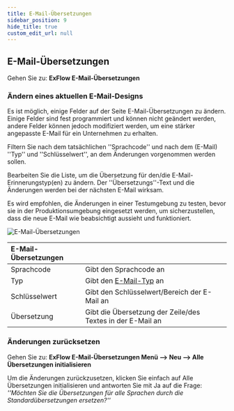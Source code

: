 ```yaml
---
title: E-Mail-Übersetzungen
sidebar_position: 9
hide_title: true
custom_edit_url: null
---
```

## E-Mail-Übersetzungen
Gehen Sie zu: **ExFlow E-Mail-Übersetzungen**

### Ändern eines aktuellen E-Mail-Designs

Es ist möglich, einige Felder auf der Seite E-Mail-Übersetzungen zu ändern. Einige Felder sind fest programmiert und können nicht geändert werden, andere Felder können jedoch modifiziert werden, um eine stärker angepasste E-Mail für ein Unternehmen zu erhalten.

Filtern Sie nach dem tatsächlichen ''Sprachcode'' und nach dem (E-Mail) ''Typ'' und ''Schlüsselwert'', an dem Änderungen vorgenommen werden sollen. 

Bearbeiten Sie die Liste, um die Übersetzung für den/die E-Mail-Erinnerungstyp(en) zu ändern. Der ''Übersetzungs''-Text und die Änderungen werden bei der nächsten E-Mail wirksam.

Es wird empfohlen, die Änderungen in einer Testumgebung zu testen, bevor sie in der Produktionsumgebung eingesetzt werden, um sicherzustellen, dass die neue E-Mail wie beabsichtigt aussieht und funktioniert. 

![E-Mail-Übersetzungen](@../../images/email-translations-001.png)

|E-Mail-Übersetzungen||
|:-|:-|	
|Sprachcode|Gibt den Sprachcode an
|Typ|Gibt den [E-Mail-Typ](https://docs.signupsoftware.com/business-central/docs/user-manual/business-functionality/exflow-email-setup) an
|Schlüsselwert|Gibt den Schlüsselwert/Bereich der E-Mail an
|Übersetzung| Gibt die Übersetzung der Zeile/des Textes in der E-Mail an


### Änderungen zurücksetzen

Gehen Sie zu: **ExFlow E-Mail-Übersetzungen Menü --> Neu --> Alle Übersetzungen initialisieren**

Um die Änderungen zurückzusetzen, klicken Sie einfach auf Alle Übersetzungen initialisieren und antworten Sie mit Ja auf die Frage: *''Möchten Sie die Übersetzungen für alle Sprachen durch die Standardübersetzungen ersetzen?''*